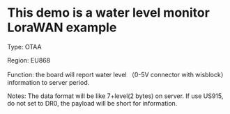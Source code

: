 # This demo is a water level monitor LoraWAN example

 Type: OTAA
 
 Region: EU868
 
 Function: the board will report water level （0-5V connector with wisblock）information to server period.
 
 Notes: The data format will be like 7+level(2 bytes) on server. If
 use US915, do not set to DR0, the payload will be short for information.

